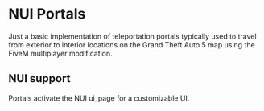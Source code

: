 # NUI Portals

Just a basic implementation of teleportation portals typically used to travel from exterior to interior locations on the Grand Theft Auto 5 map using the FiveM multiplayer modification.

## NUI support

Portals activate the NUI ui_page for a customizable UI.
